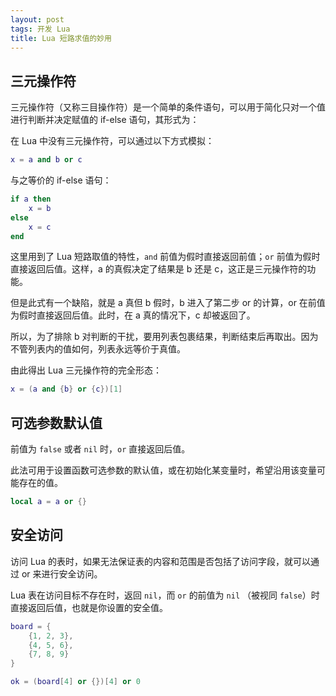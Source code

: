 ```yaml
---
layout: post
tags: 开发 Lua
title: Lua 短路求值的妙用
---
```


## 三元操作符

三元操作符（又称三目操作符）是一个简单的条件语句，可以用于简化只对一个值进行判断并决定赋值的 if-else 语句，其形式为：

在 Lua 中没有三元操作符，可以通过以下方式模拟：

```lua
x = a and b or c
```

与之等价的 if-else 语句：

```lua
if a then
    x = b
else
    x = c
end
```

这里用到了 Lua 短路取值的特性，`and` 前值为假时直接返回前值；`or` 前值为假时直接返回后值。这样，a 的真假决定了结果是 b 还是 c，这正是三元操作符的功能。

但是此式有一个缺陷，就是 a 真但 b 假时，b 进入了第二步 or 的计算，or 在前值为假时直接返回后值。此时，在 a 真的情况下，c 却被返回了。

所以，为了排除 b 对判断的干扰，要用列表包裹结果，判断结束后再取出。因为不管列表内的值如何，列表永远等价于真值。

由此得出 Lua 三元操作符的完全形态：

```lua
x = (a and {b} or {c})[1]
```

## 可选参数默认值

前值为 `false`  或者 `nil`  时，`or` 直接返回后值。

此法可用于设置函数可选参数的默认值，或在初始化某变量时，希望沿用该变量可能存在的值。

```lua
local a = a or {}
```

## 安全访问

访问 Lua 的表时，如果无法保证表的内容和范围是否包括了访问字段，就可以通过 or 来进行安全访问。

Lua 表在访问目标不存在时，返回 `nil`，而 `or` 的前值为 `nil` （被视同 `false`）时直接返回后值，也就是你设置的安全值。

```lua
board = {
	{1, 2, 3},
	{4, 5, 6},
	{7, 8, 9}
}

ok = (board[4] or {})[4] or 0
```